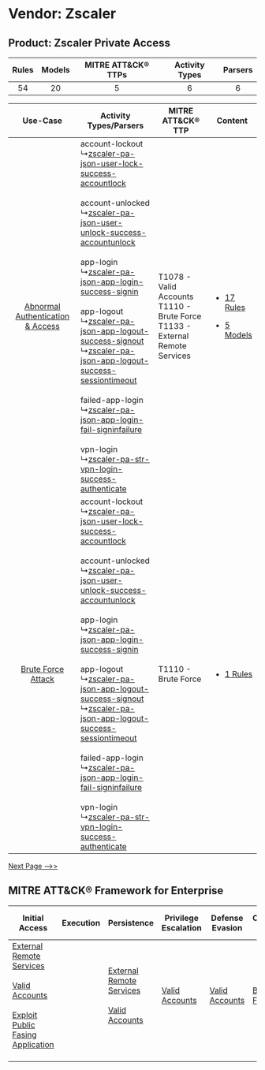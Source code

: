 Vendor: Zscaler
===============
Product: Zscaler Private Access
-------------------------------
| Rules | Models | MITRE ATT&CK® TTPs | Activity Types | Parsers |
|:-----:|:------:|:------------------:|:--------------:|:-------:|
|  54   |   20   |         5          |       6        |    6    |

|    Use-Case    | Activity Types/Parsers    | MITRE ATT&CK® TTP    | Content    |
|:----:| ---- | ---- | ---- |
| [Abnormal Authentication & Access](../../../UseCases/uc_abnormal_authentication_&_access.md) |  account-lockout<br> ↳[zscaler-pa-json-user-lock-success-accountlock](Ps/pC_zscalerpajsonuserlocksuccessaccountlock.md)<br><br> account-unlocked<br> ↳[zscaler-pa-json-user-unlock-success-accountunlock](Ps/pC_zscalerpajsonuserunlocksuccessaccountunlock.md)<br><br> app-login<br> ↳[zscaler-pa-json-app-login-success-signin](Ps/pC_zscalerpajsonapploginsuccesssignin.md)<br><br> app-logout<br> ↳[zscaler-pa-json-app-logout-success-signout](Ps/pC_zscalerpajsonapplogoutsuccesssignout.md)<br> ↳[zscaler-pa-json-app-logout-success-sessiontimeout](Ps/pC_zscalerpajsonapplogoutsuccesssessiontimeout.md)<br><br> failed-app-login<br> ↳[zscaler-pa-json-app-login-fail-signinfailure](Ps/pC_zscalerpajsonapploginfailsigninfailure.md)<br><br> vpn-login<br> ↳[zscaler-pa-str-vpn-login-success-authenticate](Ps/pC_zscalerpastrvpnloginsuccessauthenticate.md)<br> | T1078 - Valid Accounts<br>T1110 - Brute Force<br>T1133 - External Remote Services<br> | [<ul><li>17 Rules</li></ul><ul><li>5 Models</li></ul>](RM/r_m_zscaler_zscaler_private_access_Abnormal_Authentication_&_Access.md) |
|    [Brute Force Attack](../../../UseCases/uc_brute_force_attack.md)    |  account-lockout<br> ↳[zscaler-pa-json-user-lock-success-accountlock](Ps/pC_zscalerpajsonuserlocksuccessaccountlock.md)<br><br> account-unlocked<br> ↳[zscaler-pa-json-user-unlock-success-accountunlock](Ps/pC_zscalerpajsonuserunlocksuccessaccountunlock.md)<br><br> app-login<br> ↳[zscaler-pa-json-app-login-success-signin](Ps/pC_zscalerpajsonapploginsuccesssignin.md)<br><br> app-logout<br> ↳[zscaler-pa-json-app-logout-success-signout](Ps/pC_zscalerpajsonapplogoutsuccesssignout.md)<br> ↳[zscaler-pa-json-app-logout-success-sessiontimeout](Ps/pC_zscalerpajsonapplogoutsuccesssessiontimeout.md)<br><br> failed-app-login<br> ↳[zscaler-pa-json-app-login-fail-signinfailure](Ps/pC_zscalerpajsonapploginfailsigninfailure.md)<br><br> vpn-login<br> ↳[zscaler-pa-str-vpn-login-success-authenticate](Ps/pC_zscalerpastrvpnloginsuccessauthenticate.md)<br> | T1110 - Brute Force<br>    | [<ul><li>1 Rules</li></ul>](RM/r_m_zscaler_zscaler_private_access_Brute_Force_Attack.md)    |
[Next Page -->>](2_ds_zscaler_zscaler_private_access.md)

MITRE ATT&CK® Framework for Enterprise
--------------------------------------
| Initial Access                                                                                                                                                                                                                         | Execution | Persistence                                                                                                                                      | Privilege Escalation                                                | Defense Evasion                                                     | Credential Access                                                | Discovery | Lateral Movement | Collection | Command and Control                                                                                                                       | Exfiltration | Impact |
| -------------------------------------------------------------------------------------------------------------------------------------------------------------------------------------------------------------------------------------- | --------- | ------------------------------------------------------------------------------------------------------------------------------------------------ | ------------------------------------------------------------------- | ------------------------------------------------------------------- | ---------------------------------------------------------------- | --------- | ---------------- | ---------- | ----------------------------------------------------------------------------------------------------------------------------------------- | ------------ | ------ |
| [External Remote Services](https://attack.mitre.org/techniques/T1133)<br><br>[Valid Accounts](https://attack.mitre.org/techniques/T1078)<br><br>[Exploit Public Fasing Application](https://attack.mitre.org/techniques/T1190)<br><br> |           | [External Remote Services](https://attack.mitre.org/techniques/T1133)<br><br>[Valid Accounts](https://attack.mitre.org/techniques/T1078)<br><br> | [Valid Accounts](https://attack.mitre.org/techniques/T1078)<br><br> | [Valid Accounts](https://attack.mitre.org/techniques/T1078)<br><br> | [Brute Force](https://attack.mitre.org/techniques/T1110)<br><br> |           |                  |            | [Proxy: Multi-hop Proxy](https://attack.mitre.org/techniques/T1090/003)<br><br>[Proxy](https://attack.mitre.org/techniques/T1090)<br><br> |              |        |